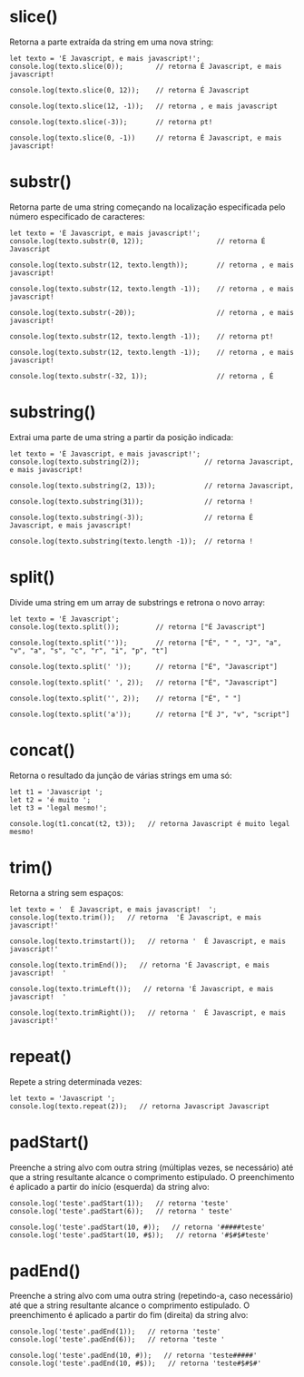 # slice()
Retorna a parte extraída da string em uma nova string:

    let texto = 'É Javascript, e mais javascript!';
    console.log(texto.slice(0));        // retorna É Javascript, e mais javascript!
    
    console.log(texto.slice(0, 12));    // retorna É Javascript
    
    console.log(texto.slice(12, -1));   // retorna , e mais javascript

    console.log(texto.slice(-3));       // retorna pt!

    console.log(texto.slice(0, -1))     // retorna É Javascript, e mais javascript!

# substr()
Retorna parte de uma string começando na localização especificada pelo número especificado de caracteres:
    
    let texto = 'É Javascript, e mais javascript!';
    console.log(texto.substr(0, 12));                  // retorna É Javascript

    console.log(texto.substr(12, texto.length));       // retorna , e mais javascript!

    console.log(texto.substr(12, texto.length -1));    // retorna , e mais javascript!

    console.log(texto.substr(-20));                    // retorna , e mais javascript!

    console.log(texto.substr(12, texto.length -1));    // retorna pt!

    console.log(texto.substr(12, texto.length -1));    // retorna , e mais javascript!

    console.log(texto.substr(-32, 1));                 // retorna , É

# substring()
Extrai uma parte de uma string a partir da posição indicada:
    
    let texto = 'É Javascript, e mais javascript!';
    console.log(texto.substring(2));                // retorna Javascript, e mais javascript!

    console.log(texto.substring(2, 13));            // retorna Javascript,

    console.log(texto.substring(31));               // retorna !

    console.log(texto.substring(-3));               // retorna É Javascript, e mais javascript!

    console.log(texto.substring(texto.length -1));  // retorna !

# split()
Divide uma string em um array de substrings e retrona o novo array:

    let texto = 'É Javascript';
    console.log(texto.split());         // retorna ["É Javascript"]

    console.log(texto.split(''));       // retorna ["É", " ", "J", "a", "v", "a", "s", "c", "r", "i", "p", "t"]

    console.log(texto.split(' '));      // retorna ["É", "Javascript"]

    console.log(texto.split(' ', 2));   // retorna ["É", "Javascript"]

    console.log(texto.split('', 2));    // retorna ["É", " "]

    console.log(texto.split('a'));      // retorna ["É J", "v", "script"]

# concat()
Retorna o resultado da junção de várias strings em uma só:

    let t1 = 'Javascript ';
    let t2 = 'é muito ';
    let t3 = 'legal mesmo!';

    console.log(t1.concat(t2, t3));   // retorna Javascript é muito legal mesmo!
    
# trim()
Retorna a string sem espaços:

    let texto = '  É Javascript, e mais javascript!  ';
    console.log(texto.trim());   // retorna  'É Javascript, e mais javascript!'
    
    console.log(texto.trimstart());   // retorna '  É Javascript, e mais javascript!'
    
    console.log(texto.trimEnd());   // retorna 'É Javascript, e mais javascript!  '
    
    console.log(texto.trimLeft());   // retorna 'É Javascript, e mais javascript!  '
    
    console.log(texto.trimRight());   // retorna '  É Javascript, e mais javascript!'

# repeat()
Repete a string determinada vezes:

    let texto = 'Javascript ';
    console.log(texto.repeat(2));   // retorna Javascript Javascript

# padStart()
Preenche a string alvo com outra string (múltiplas vezes, se necessário) até que a string resultante alcance o comprimento estipulado. O preenchimento é aplicado a partir do início (esquerda) da string alvo:

    console.log('teste'.padStart(1));   // retorna 'teste'
    console.log('teste'.padStart(6));   // retorna ' teste'

    console.log('teste'.padStart(10, #));   // retorna '#####teste'
    console.log('teste'.padStart(10, #$));   // retorna '#$#$#teste'

# padEnd()
Preenche a string alvo com uma outra string (repetindo-a, caso necessário) até que a string resultante alcance o comprimento estipulado. O preenchimento é aplicado a partir do fim (direita) da string alvo:

    console.log('teste'.padEnd(1));   // retorna 'teste'
    console.log('teste'.padEnd(6));   // retorna 'teste '

    console.log('teste'.padEnd(10, #));   // retorna 'teste#####'
    console.log('teste'.padEnd(10, #$));   // retorna 'teste#$#$#'